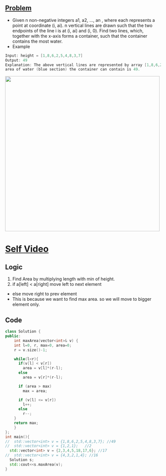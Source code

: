 ## [Problem](https://leetcode.com/problems/container-with-most-water/)
- Given n non-negative integers a1, a2, ..., an , where each represents a point at coordinate (i, ai). n vertical lines are drawn such that the two endpoints of the line i is at (i, ai) and (i, 0). Find two lines, which, together with the x-axis forms a container, such that the container contains the most water.
- Example
```c
Input: height = [1,8,6,2,5,4,8,3,7]
Output: 49
Explanation: The above vertical lines are represented by array [1,8,6,2,5,4,8,3,7]. In this case, the max
area of water (blue section) the container can contain is 49.
```

<img src="https://s3-lc-upload.s3.amazonaws.com/uploads/2018/07/17/question_11.jpg"  width="500" />

# [Self Video](https://www.youtube.com/watch?v=mqbCl4kyDmQ&t=1s)

## Logic
1. Find Area by multiplying length with min of height.
2. if a[left] < a[right] move left to next element
  - else move right to prev element
  - This is because we want to find max area. so we will move to bigger element only.

## Code
```c++
class Solution {
public:
    int maxArea(vector<int>& v) {
    int l=0, r, max=0, area=0;
    r = v.size()-1;

    while(l<r){
      if(v[l] < v[r])
        area = v[l]*(r-l);
      else
        area = v[r]*(r-l);

      if (area > max)
        max = area;

      if (v[l] <= v[r])
        l++;
      else
        r--;
    }
    return max;   
    }
};
int main(){
//  std::vector<int> v = {1,8,6,2,5,4,8,3,7}; //49
//  std::vector<int> v = {1,2,1};   //2
  std::vector<int> v = {2,3,4,5,18,17,6}; //17
//  std::vector<int> v = {4,3,2,1,4}; //16
  Solution s;
  std::cout<<s.maxArea(v);
}
```
